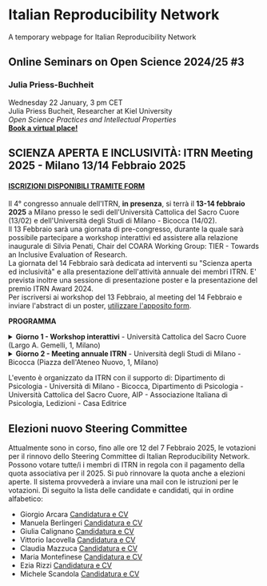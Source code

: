 # Italian Reproducibility Network
A temporary webpage for Italian Reproducibility Network



## Online Seminars on Open Science 2024/25 #3
### Julia Priess-Buchheit
Wednesday 22 January, 3 pm CET  
Julia Priess Bucheit, Researcher at Kiel University  
*Open Science Practices and Intellectual Properties*  
[**Book a virtual place!**](https://us06web.zoom.us/meeting/register/nmpRCkLCQoug2J8m_tzDKw)


## SCIENZA APERTA E INCLUSIVITÀ: ITRN Meeting 2025 - Milano 13/14 Febbraio 2025  
#### [ISCRIZIONI DISPONIBILI TRAMITE FORM](https://docs.google.com/forms/d/e/1FAIpQLSfBPelYYErXnqUmxDGysRCqZi-bDByIXNVQn4VSQenQJFpCCg/viewform)
Il 4° congresso annuale dell'ITRN, **in presenza**, si terrà il **13-14 febbraio 2025** a Milano presso le sedi dell'Università Cattolica del Sacro Cuore (13/02) e dell'Università degli Studi di Milano - Bicocca (14/02).  
Il 13 Febbraio sarà una giornata di pre-congresso, durante la quale sarà possibile partecipare a workshop interattivi ed assistere alla relazione inaugurale di Silvia Penati, Chair del COARA Working Group: TIER - Towards an Inclusive Evaluation of Research.  
La giornata del 14 Febbraio sarà dedicata ad interventi su "Scienza aperta ed inclusività" e alla presentazione dell'attività annuale dei membri ITRN. E' prevista inoltre una sessione di presentazione poster e la presentazione del premio ITRN Award 2024.  
Per iscriversi ai workshop del 13 Febbraio, al meeting del 14 Febbraio e inviare l'abstract di un poster, [utilizzare l'apposito form](https://docs.google.com/forms/d/e/1FAIpQLSfBPelYYErXnqUmxDGysRCqZi-bDByIXNVQn4VSQenQJFpCCg/viewform).  
  
**PROGRAMMA**
<details>
<summary> <b>Giorno 1 - Workshop interattivi</b> - Università Cattolica del Sacro Cuore (Largo A. Gemelli, 1, Milano) </summary>
  <ul><b>10:00</b> - Accoglienza</ul>
  <ul><b>10:30</b> - Presentazione dei Workshop</ul>
  <ul><b>11:00 - 16:00</b> - Workshop (a scelta tra 3 proposte. I posti ai workshop sono limitati. Per partecipare, sarà necessario iscriversi tramite l'<a href="https://docs.google.com/forms/d/e/1FAIpQLSfBPelYYErXnqUmxDGysRCqZi-bDByIXNVQn4VSQenQJFpCCg/viewform">apposito form</a> entro il 7 febbraio 2025. )</ul>
  <ul><b>16:30</b> - Relazione Inaugurale di Silvia Penati, Chair del COARA Working Group: TIER - Towards an Inclusive Evaluation of Research </ul>
</details>
<details>
<summary> <b>Giorno 2 - Meeting annuale ITRN</b> - Università degli Studi di Milano - Bicocca (Piazza dell'Ateneo Nuovo, 1, Milano)</summary>
   <ul><b>09:30</b> - Apertura iscrizioni</ul>
  <ul><b>10:20</b> - Scienza aperta e inclusività
  <ul>
    <li>Miriam Kip (Berlin Institute of Health @Charité)</li>
    <li>Elif Ekmekci (TOBB ETU School of Medicine)</li>
    <li>Giulia Calignano (DPSS - Università di Padova)</li>
  </ul>
     </ul>
  <ul><b>13:00</b> -  Pausa Pranzo / Poster Session. Per presentare un poster, è possibile inviare un abstract entro il 31/01/2025 tramite l'<a href="https://docs.google.com/forms/d/e/1FAIpQLSfBPelYYErXnqUmxDGysRCqZi-bDByIXNVQn4VSQenQJFpCCg/viewform">apposito form</a>. In caso di accettazione, l'organizzazione invierà le istruzioni entro il 7 Febbraio 2025. </ul>
  <ul><b>14:00</b> - Working Groups e attività dei membri ITRN
  <ul>
<li>ITRN - Educational</li>
<li>ITRN - Data Sharing</li>
<li>ITRN - Teaching</li>
<li>ITRN - AI and Experiments</li>
<li>ITRN - TIDieR extension</li>
  </ul>
  </ul>
  
  <ul><b>15:00</b> - ITRN Award 2024</ul>
  <ul><b>16:00</b> - Assemblea dei soci</ul>
  <ul><b>17:00</b> - Conclusioni e saluti</ul>
 
</details>

  
L'evento è organizzato da ITRN con il supporto di: Dipartimento di Psicologia - Università di Milano - Bicocca, Dipartimento di Psicologia - Università Cattolica del Sacro Cuore, AIP - Associazione Italiana di Psicologia, Ledizioni - Casa Editrice

## Elezioni nuovo Steering Committee
Attualmente sono in corso, fino alle ore 12 del 7 Febbraio 2025, le votazioni per il rinnovo dello Steering Committee di Italian Reproducibility Network. Possono votare tutte/i i membri di ITRN in regola con il pagamento della quota associativa per il 2025. 
Si può rinnovare la quota anche a elezioni aperte. Il sistema provvederà a inviare una mail con le istruzioni per le votazioni. 
Di seguito la lista delle candidate e candidati, qui in ordine alfabetico:  
* Giorgio Arcara [Candidatura e CV](https://drive.google.com/file/d/1uBzru5MSt0tlXnDJ-g3V2LGoFNk3fHTi/view?usp=sharing)
* Manuela Berlingeri [Candidatura e CV](https://drive.google.com/file/d/1_2RheGYAWP2Pa0RgKq_iCJiA9EmnZnsZ/view?usp=sharing)
* Giulia Calignano [Candidatura e CV](https://drive.google.com/file/d/1Yqj7idvFWWKTdyIEwEenU020uJFjMHA1/view?usp=sharing)
* Vittorio Iacovella [Candidatura e CV](https://drive.google.com/file/d/1PR9Gl9BiOd91HuDG19WLK1DdH3NFxg8x/view?usp=sharing)
* Claudia Mazzuca [Candidatura e CV](https://drive.google.com/file/d/1VtW4e6lH1q-N8nPDSNcASuF_pHjn_LJu/view?usp=sharing)
* Maria Montefinese [Candidatura e CV](https://drive.google.com/file/d/1Zpy7j1KFp2C9Amfbioar6aP1x6P7n1nY/view?usp=sharing)
* Ezia Rizzi [Candidatura e CV](https://drive.google.com/file/d/1DsQqkjaR-RgNWsp87WqYp_vVBkNd_TtM/view?usp=drive_link)
* Michele Scandola [Candidatura e CV](https://drive.google.com/file/d/1IIkOjwvrdFWSJbKS_PJN8PN4Jx7nk0sJ/view?usp=sharing)
